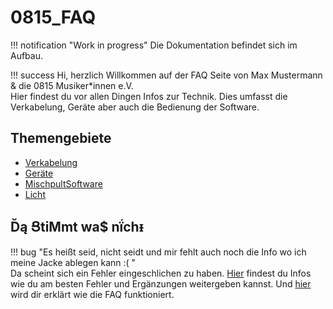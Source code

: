 # 0815_FAQ

!!! notification "Work in progress"
    Die Dokumentation befindet sich im Aufbau.

!!! success
    Hi, herzlich Willkommen auf der FAQ Seite von Max Mustermann & die 0815 Musiker*innen e.V.  
Hier findest du vor allen Dingen Infos zur Technik. Dies umfasst die Verkabelung, Geräte aber auch die Bedienung der Software.  

## Themengebiete

* [Verkabelung](cable/index.md)
* [Geräte](devices/index.md)
* [MischpultSoftware](xSoftware/index.md)
* [Licht](light/index.md)

## Ďą ՑtiMmt wa$ nḯchᵻ

!!! bug
    "Es heißt seid, nicht seidt und mir fehlt auch noch die Info wo ich meine Jacke ablegen kann :( "  
    Da scheint sich ein Fehler eingeschlichen zu haben. [Hier](home/diy.md) findest du Infos wie du am besten Fehler und Ergänzungen weitergeben kannst. Und [hier](home/aufbau.md) wird dir erklärt wie die FAQ funktioniert.  

